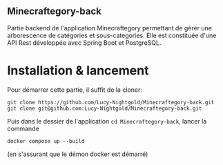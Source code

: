 ## Minecraftegory-back

Partie backend de l'application Minecraftegory permettant de gérer une arborescence de catégories et sous-categories.
Elle est constituée d'une API Rest développée avec Spring Boot et PostgreSQL. 

# Installation & lancement

Pour démarrer cette partie, il suffit de la cloner:
```
git clone https://github.com/Lucy-Nightgold/Minecraftegory-back.git
git clone git@github.com:Lucy-Nightgold/Minecraftegory-back.git
```
Puis dans le dessier de l'application `cd Minecraftegory-back`, lancer la commande
```
docker compose up --build
```
(en s'assurant que le démon docker est démarré)
